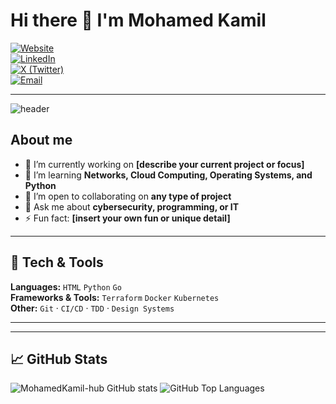 # Hi there 👋 I'm **Mohamed Kamil**

[![Website](https://img.shields.io/badge/website-portfolio-lightgrey)](https://mohamedkamil-hub.github.io/Portfolio/)  
[![LinkedIn](https://img.shields.io/badge/-LinkedIn-0A66C2?logo=linkedin&logoColor=white)](https://www.linkedin.com/in/elkouarti/)  
[![X (Twitter)](https://img.shields.io/badge/-X-1DA1F2?logo=x&logoColor=white)](https://x.com/milka_elk)  
[![Email](https://img.shields.io/badge/-Email-D14836?logo=gmail&logoColor=white)](mailto:kouartikamil@gmail.com)

---

<picture>
  <source media="(prefers-color-scheme: dark)" srcset="https://raw.githubusercontent.com/MohamedKamil-hub/MohamedKamil-hub/main/assets/header-dark.png">
  <img alt="header" src="https://raw.githubusercontent.com/MohamedKamil-hub/MohamedKamil-hub/main/assets/header-light.png">
</picture>

## About me

* 🔭 I’m currently working on **[describe your current project or focus]**
* 🌱 I’m learning **Networks, Cloud Computing, Operating Systems, and Python**
* 👯 I’m open to collaborating on **any type of project**
* 💬 Ask me about **cybersecurity, programming, or IT**
* ⚡ Fun fact: **[insert your own fun or unique detail]**

---

## 🔧 Tech & Tools

**Languages:** `HTML` `Python` `Go`  
**Frameworks & Tools:** `Terraform` `Docker` `Kubernetes`  
**Other:** `Git` · `CI/CD` · `TDD` · `Design Systems`

---



---

## 📈 GitHub Stats

<p align="left">
  <img src="https://github-readme-stats.vercel.app/api?username=MohamedKamil-hub&show_icons=true&theme=github_dark" alt="MohamedKamil-hub GitHub stats" />
  <img src="https://github-readme-stats.vercel.app/api/top-langs/?username=MohamedKamil-hub&layout=compact&theme=github_dark" alt="GitHub Top Languages" />
</p>



